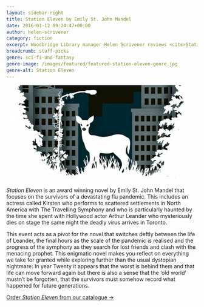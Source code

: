 ```yaml
---
layout: sidebar-right
title: Station Eleven by Emily St. John Mandel
date: 2016-01-12 09:24:47+00:00
author: helen-scrivener
category: fiction
excerpt: Woodbridge Library manager Helen Scrivener reviews <cite>Station Eleven</cite> by Emily St. John Mandel.
breadcrumb: staff-picks
genre: sci-fi-and-fantasy
genre-image: /images/featured/featured-station-eleven-genre.jpg
genre-alt: Station Eleven
---
```


![Station eleven by Emily St. John Mandel](/images/featured/featured-station-eleven.jpg)

<cite>Station Eleven</cite> is an award winning novel by Emily St. John Mandel that focuses on the survivors of a devastating flu pandemic. This includes an actress called Kirsten who performs to scattered settlements in North America with The Travelling Symphony and who is particularly haunted by the time she spent with Hollywood actor Arthur Leander who mysteriously dies on stage the same night the deadly virus arrives in Toronto.

This event acts as a pivot for the novel that switches deftly between the life of Leander, the final hours as the scale of the pandemic is realised and the progress of the symphony as they search for lost friends and clash with the menacing prophet. This enigmatic novel makes you reflect on everything we take for granted while exploring further than the usual dystopian nightmare: In year Twenty it appears that the worst is behind them and that life can move forward again but there is also a sense that the ‘old world’ mustn’t be forgotten, that the survivors must somehow record what happened for future generations.

[Order <cite>Station Eleven</cite> from our catalogue →](https://suffolk.spydus.co.uk/cgi-bin/spydus.exe/ENQ/OPAC/BIBENQ/26687100?QRY=CTIBIB%3C%20IRN(39947780)&QRYTEXT=Station%20eleven)
